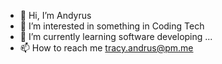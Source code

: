 - 👋 Hi, I’m Andyrus
- 👀 I’m interested in something in Coding Tech 
- 🌱 I’m currently learning software developing ...
- 📫 How to reach me tracy.andrus@pm.me

<!---
Sh3l3y4nders0n/Sh3l3y4nders0n is a ✨ special ✨ repository because its `README.md` (this file) appears on your GitHub profile.
You can click the Preview link to take a look at your changes.
--->

